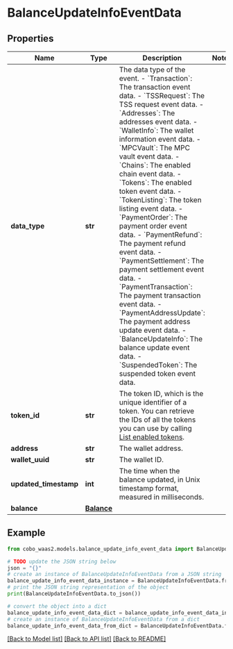 # BalanceUpdateInfoEventData


## Properties

Name | Type | Description | Notes
------------ | ------------- | ------------- | -------------
**data_type** | **str** |  The data type of the event. - &#x60;Transaction&#x60;: The transaction event data. - &#x60;TSSRequest&#x60;: The TSS request event data. - &#x60;Addresses&#x60;: The addresses event data. - &#x60;WalletInfo&#x60;: The wallet information event data. - &#x60;MPCVault&#x60;: The MPC vault event data. - &#x60;Chains&#x60;: The enabled chain event data. - &#x60;Tokens&#x60;: The enabled token event data. - &#x60;TokenListing&#x60;: The token listing event data.        - &#x60;PaymentOrder&#x60;: The payment order event data. - &#x60;PaymentRefund&#x60;: The payment refund event data. - &#x60;PaymentSettlement&#x60;: The payment settlement event data. - &#x60;PaymentTransaction&#x60;: The payment transaction event data. - &#x60;PaymentAddressUpdate&#x60;: The payment address update event data. - &#x60;BalanceUpdateInfo&#x60;: The balance update event data. - &#x60;SuspendedToken&#x60;: The suspended token event data. | 
**token_id** | **str** | The token ID, which is the unique identifier of a token. You can retrieve the IDs of all the tokens you can use by calling [List enabled tokens](https://www.cobo.com/developers/v2/api-references/wallets/list-enabled-tokens). | 
**address** | **str** | The wallet address. | 
**wallet_uuid** | **str** | The wallet ID. | 
**updated_timestamp** | **int** | The time when the balance updated, in Unix timestamp format, measured in milliseconds.  | 
**balance** | [**Balance**](Balance.md) |  | 

## Example

```python
from cobo_waas2.models.balance_update_info_event_data import BalanceUpdateInfoEventData

# TODO update the JSON string below
json = "{}"
# create an instance of BalanceUpdateInfoEventData from a JSON string
balance_update_info_event_data_instance = BalanceUpdateInfoEventData.from_json(json)
# print the JSON string representation of the object
print(BalanceUpdateInfoEventData.to_json())

# convert the object into a dict
balance_update_info_event_data_dict = balance_update_info_event_data_instance.to_dict()
# create an instance of BalanceUpdateInfoEventData from a dict
balance_update_info_event_data_from_dict = BalanceUpdateInfoEventData.from_dict(balance_update_info_event_data_dict)
```
[[Back to Model list]](../README.md#documentation-for-models) [[Back to API list]](../README.md#documentation-for-api-endpoints) [[Back to README]](../README.md)


